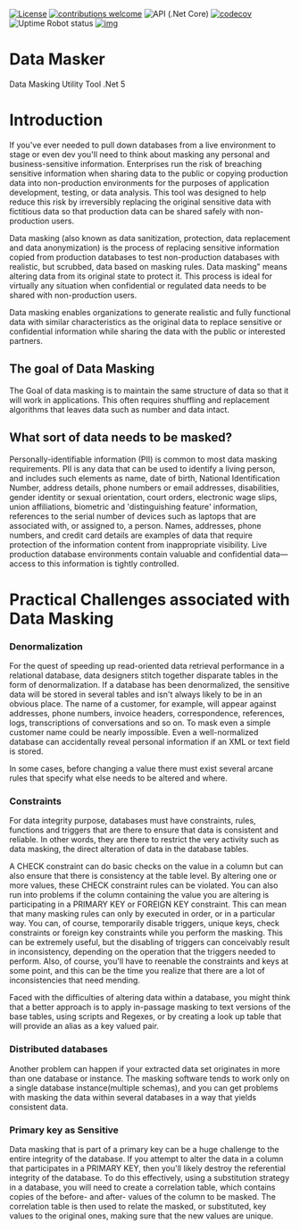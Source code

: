 [![License](https://img.shields.io/badge/License-Apache%202.0-blue.svg)](LICENSE)
[![contributions welcome](https://img.shields.io/badge/contributions-welcome-brightgreen.svg?style=flat)](https://github.com/bcgov/pims/issues)
![API (.Net Core)](<https://github.com/bcgov/PSP/workflows/API%20(.NET%20Core)/badge.svg?branch=dev>)
[![codecov](https://codecov.io/gh/bcgov/PSP/branch/dev/graph/badge.svg)](https://codecov.io/gh/bcgov/PSP)
![Uptime Robot status](https://img.shields.io/uptimerobot/status/m784832378-1d844c019bc2900c17c826cb)
[![img](https://img.shields.io/badge/Lifecycle-Stable-97ca00)](https://github.com/bcgov/repomountie/blob/master/doc/lifecycle-badges.md)

# Data Masker
Data Masking Utility Tool .Net 5

# Introduction

If you've ever needed to pull down databases from a live environment to stage or even dev you'll need to think about masking any personal and business-sensitive information. Enterprises run the risk of breaching sensitive information when sharing data to the public or copying production data into non-production environments for the purposes of application development, testing, or data analysis. This tool was designed to help reduce this risk by irreversibly replacing the original sensitive data with fictitious data so that production data can be shared safely with non-production users.

Data masking (also known as data sanitization, protection, data replacement and data anonymization) is the process of replacing sensitive information copied from production databases to test non-production databases with realistic, but scrubbed, data based on masking rules. Data masking" means altering data from its original state to protect it. This process is ideal for virtually any situation when confidential or regulated data needs to be shared with non-production users.

Data masking enables organizations to generate realistic and fully functional data with similar characteristics as the original data to replace sensitive or confidential information while sharing the data with the public or interested partners.

##     The goal of Data Masking

The Goal of data masking is to maintain the same structure of data so that it will work in applications. This often requires shuffling and replacement algorithms that leaves data such as number and data intact.

 

##       What sort of data needs to be masked?

Personally-identifiable information (PII) is common to most data masking requirements. PII is any data that can be used to identify a living person, and includes such elements as name, date of birth, National Identification Number, address details, phone numbers or email addresses, disabilities, gender identity or sexual orientation, court orders, electronic wage slips, union affiliations, biometric and 'distinguishing feature' information, references to the serial number of devices such as laptops that are associated with, or assigned to, a person. Names, addresses, phone numbers, and credit card details are examples of data that require protection of the information content from inappropriate visibility. Live production database environments contain valuable and confidential data—access to this information is tightly controlled.

# Practical Challenges associated with Data Masking

###     Denormalization
For the quest of speeding up read-oriented data retrieval performance in a relational database, data designers stitch together disparate tables in the form of denormalization. If a database has been denormalized, the sensitive data will be stored in several tables and isn't always likely to be in an obvious place. The name of a customer, for example, will appear against addresses, phone numbers, invoice headers, correspondence, references, logs, transcriptions of conversations and so on. To mask even a simple customer name could be nearly impossible. Even a well-normalized database can accidentally reveal personal information if an XML or text field is stored.

In some cases, before changing a value there must exist several arcane rules that specify what else needs to be altered and where.

###     Constraints

For data integrity purpose, databases must have constraints, rules, functions and triggers that are there to ensure that data is consistent and reliable. In other words, they are there to restrict the very activity such as data masking, the direct alteration of data in the database tables.

A CHECK constraint can do basic checks on the value in a column but can also ensure that there is consistency at the table level. By altering one or more values, these CHECK constraint rules can be violated.
You can also run into problems if the column containing the value you are altering is participating in a PRIMARY KEY or FOREIGN KEY constraint. This can mean that many masking rules can only by executed in order, or in a particular way.
You can, of course, temporarily disable triggers, unique keys, check constraints or foreign key constraints while you perform the masking. This can be extremely useful, but the disabling of triggers can conceivably result in inconsistency, depending on the operation that the triggers needed to perform. Also, of course, you'll have to reenable the constraints and keys at some point, and this can be the time you realize that there are a lot of inconsistencies that need mending.

Faced with the difficulties of altering data within a database, you might think that a better approach is to apply in-passage masking to text versions of the base tables, using scripts and Regexes, or by creating a look up table that will provide an alias as a key valued pair.

###     Distributed databases
Another problem can happen if your extracted data set originates in more than one database or instance. The masking software tends to work only on a single database instance(multiple schemas), and you can get problems with masking the data within several databases in a way that yields consistent data.

###     Primary key as Sensitive

Data masking that is part of a primary key can be a huge challenge to the entire integrity of the database. If you attempt to alter the data in a column that participates in a PRIMARY KEY, then you'll likely destroy the referential integrity of the database. To do this effectively, using a substitution strategy in a database, you will need to create a correlation table, which contains copies of the before- and after- values of the column to be masked. The correlation table is then used to relate the masked, or substituted, key values to the original ones, making sure that the new values are unique.